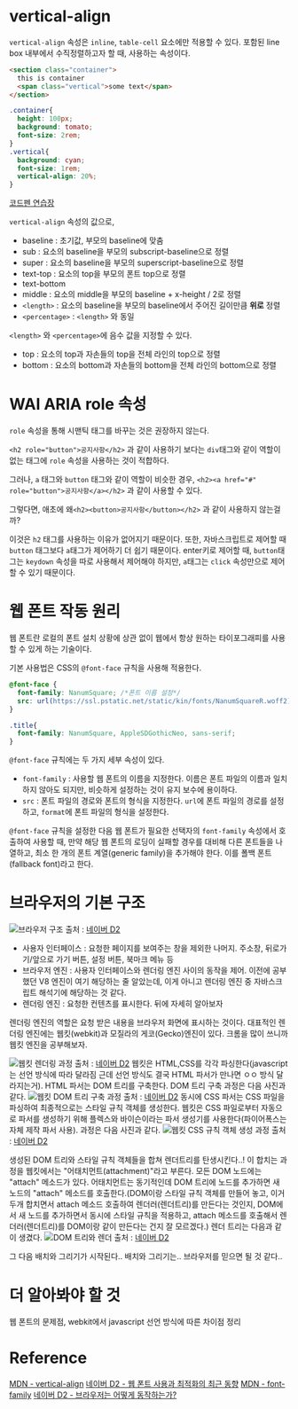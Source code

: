 # vertical-align

`vertical-align` 속성은 `inline`, `table-cell` 요소에만 적용할 수 있다. 포함된 line box 내부에서 수직정렬하고자 할 때, 사용하는 속성이다.

```HTML
<section class="container">
  this is container
  <span class="vertical">some text</span>
</section>
```

```CSS
.container{
  height: 100px;
  background: tomato;
  font-size: 2rem;
}
.vertical{
  background: cyan;
  font-size: 1rem;
  vertical-align: 20%;
}
```

[코드펜 연습장](https://codepen.io/hyorard-b/pen/oNLZOqP)

`vertical-align` 속성의 값으로,

- baseline : 초기값, 부모의 baseline에 맞춤
- sub : 요소의 baseline을 부모의 subscript-baseline으로 정렬
- super : 요소의 baseline을 부모의 superscript-baseline으로 정렬
- text-top : 요소의 top을 부모의 폰트 top으로 정렬
- text-bottom
- middle : 요소의 middle을 부모의 baseline + x-height / 2로 정렬
- `<length>` : 요소의 baseline을 부모의 baseline에서 주어진 길이만큼 **위로** 정렬
- `<percentage>` : `<length>` 와 동일

`<length>` 와 `<percentage>`에 음수 값을 지정할 수 있다.

- top : 요소의 top과 자손들의 top을 전체 라인의 top으로 정렬
- bottom : 요소의 bottom과 자손들의 bottom을 전체 라인의 bottom으로 정렬

# WAI ARIA role 속성

`role` 속성을 통해 시맨틱 태그를 바꾸는 것은 권장하지 않는다.

`<h2 role="button">공지사항</h2>` 과 같이 사용하기 보다는 `div`태그와 같이 역할이 없는 태그에 `role` 속성을 사용하는 것이 적합하다.

그러나, `a` 태그와 `button` 태그와 같이 역할이 비슷한 경우, `<h2><a href="#" role="button">공지사항</a></h2>` 과 같이 사용할 수 있다.

그렇다면, 애초에 왜`<h2><button>공지사항</button></h2>` 과 같이 사용하지 않는걸까?

이것은 `h2` 태그를 사용하는 이유가 없어지기 때문이다. 또한, 자바스크립트로 제어할 때 `button` 태그보다 `a`태그가 제어하기 더 쉽기 때문이다. enter키로 제어할 때, `button`태그는 `keydown` 속성을 따로 사용해서 제어해야 하지만, `a`태그는 `click` 속성만으로 제어할 수 있기 때문이다.

# 웹 폰트 작동 원리

웹 폰트란 로컬의 폰트 설치 상황에 상관 없이 웹에서 항상 원하는 타이포그래피를 사용할 수 있게 하는 기술이다.

기본 사용법은 CSS의 `@font-face` 규칙을 사용해 적용한다.

```CSS
@font-face {
  font-family: NanumSquare; /*폰트 이름 설정*/
  src: url(https://ssl.pstatic.net/static/kin/fonts/NanumSquareR.woff2) format("woff2");
}

.title{
  font-family: NanumSquare, AppleSDGothicNeo, sans-serif;
}
```

`@font-face` 규칙에는 두 가지 세부 속성이 있다.

- `font-family` : 사용할 웹 폰트의 이름을 지정한다. 이름은 폰트 파일의 이름과 일치하지 않아도 되지만, 비슷하게 설정하는 것이 유지 보수에 용이하다.
- `src` : 폰트 파일의 경로와 폰트의 형식을 지정한다. `url`에 폰트 파일의 경로를 설정하고, `format`에 폰트 파일의 형식을 설정한다.

`@font-face` 규칙을 설정한 다음 웹 폰트가 필요한 선택자의 `font-family` 속성에서 호출하여 사용할 때, 만약 해당 웹 폰트의 로딩이 실패할 경우를 대비해 다른 폰트들을 나열하고, 최소 한 개의 폰트 계열(generic family)을 추가해야 한다. 이를 폴백 폰트(fallback font)라고 한다.

# 브라우저의 기본 구조

![브라우저 구조](./assets/browser_structure.PNG)
출처 : [네이버 D2](https://d2.naver.com/helloworld/59361)

- 사용자 인터페이스 : 요청한 페이지를 보여주는 창을 제외한 나머지. 주소창, 뒤로가기/앞으로 가기 버튼, 설정 버튼, 북마크 메뉴 등
- 브라우저 엔진 : 사용자 인터페이스와 렌더링 엔진 사이의 동작을 제어. 이전에 공부했던 V8 엔진이 여기 해당하는 줄 알았는데, 이게 아니고 렌더링 엔진 중 자바스크립트 해석기에 해당하는 것 같다.
- 렌더링 엔진 : 요청한 컨텐츠를 표시한다. 뒤에 자세히 알아보자

렌더링 엔진의 역할은 요청 받은 내용을 브라우저 화면에 표시하는 것이다. 대표적인 렌더링 엔진에는 웹킷(webkit)과 모질라의 게코(Gecko)엔진이 있다. 크롬을 많이 쓰니까 웹킷 엔진을 공부해보자.

![웹킷 렌더링 과정](./assets/webkit.PNG)
출처 : [네이버 D2](https://d2.naver.com/helloworld/59361)
웹킷은 HTML,CSS를 각각 파싱한다(javascript는 선언 방식에 따라 달라짐 근데 선언 방식도 결국 HTML 파서가 만나면 ㅇㅇ 방식 달라지는거). HTML 파서는 DOM 트리를 구축한다. DOM 트리 구축 과정은 다음 사진과 같다.
![웹킷 DOM 트리 구축 과정](./assets/HTMLparsing.PNG)
출처 : [네이버 D2](https://d2.naver.com/helloworld/59361)
동시에 CSS 파서는 CSS 파일을 파싱하여 최종적으로는 스타일 규칙 객체를 생성한다. 웹킷은 CSS 파일로부터 자동으로 파서를 생성하기 위해 플렉스와 바이슨이라는 파서 생성기를 사용한다(파이어폭스는 자체 제작 파서 사용). 과정은 다음 사진과 같다.
![웹킷 CSS 규칙 객체 생성 과정](./assets/CSSparsing.PNG)
출처 : [네이버 D2](https://d2.naver.com/helloworld/59361)

생성된 DOM 트리와 스타일 규칙 객체들을 합쳐 렌더트리를 탄생시킨다..! 이 합치는 과정을 웹킷에서는 "어태치먼트(attachment)"라고 부른다. 모든 DOM 노드에는 "attach" 메소드가 있다. 어태치먼트는 동기적인데 DOM 트리에 노드를 추가하면 새 노드의 "attach" 메소드를 호출한다.(DOM이랑 스타일 규칙 객체를 만들어 놓고, 이거 두개 합치면서 attach 메소드 호출하여 렌더러(렌더트리)를 만든다는 것인지, DOM에서 새 노드를 추가하면서 동시에 스타일 규칙을 적용하고, attach 메소드를 호출해서 렌더러(렌더트리)를 DOM이랑 같이 만든다는 건지 잘 모르겠다.) 렌더 트리는 다음과 같이 생겼다.
![DOM 트리와 렌더](/assets/renderTree.PNG)
출처 : [네이버 D2](https://d2.naver.com/helloworld/59361)

그 다음 배치와 그리기가 시작된다.. 배치와 그리기는.. 브라우저를 믿으면 될 것 같다..

# 더 알아봐야 할 것

웹 폰트의 문제점, webkit에서 javascript 선언 방식에 따른 차이점 정리

# Reference

[MDN - vertical-align](https://developer.mozilla.org/ko/docs/Web/CSS/vertical-align)
[네이버 D2 - 웹 폰트 사용과 최적화의 최근 동향](https://d2.naver.com/helloworld/4969726)
[MDN - font-family](https://developer.mozilla.org/ko/docs/Web/CSS/font-family)
[네이버 D2 - 브라우저는 어떻게 동작하는가?](https://d2.naver.com/helloworld/59361)
